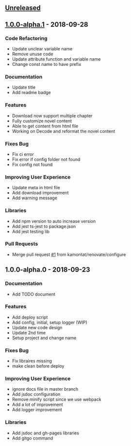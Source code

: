 <a name="unreleased"></a>
## [Unreleased]


<a name="1.0.0-alpha.1"></a>
## [1.0.0-alpha.1] - 2018-09-28
### Code Refactoring
- Update unclear variable name
- Remove unuse code
- Update attribute function and variable name
- Change const name to have prefix

### Documentation
- Update title
- Add readme badge

### Features
- Download now support multiple chapter
- Fully customize novel content
- Able to get content from html file
- Working on Decode and reformat the novel content

### Fixes Bug
- Fix ci error
- Fix error if config folder not found
- Fix config not found

### Improving User Experience
- Update meta in html file
- Add download improvement
- Add warning message

### Libraries
- Add npm version to auto increase version
- Add jest ts-jest to package.json
- Add jest testing lib

### Pull Requests
- Merge pull request [#1](https://github.com/kamontat/nd-js/issues/1) from kamontat/renovate/configure


<a name="1.0.0-alpha.0"></a>
## 1.0.0-alpha.0 - 2018-09-23
### Documentation
- Add TODO document

### Features
- Add deploy script
- Add config, initial, setup logger (WIP)
- Update new code design
- Update 2nd time
- Setup project and change name

### Fixes Bug
- Fix libraires missing
- make clean before deploy

### Improving User Experience
- ignore docs file in master branch
- Add jsdoc configuration
- Remove minify script since we use webpack
- Add a lot of improvement
- Add logger improvement

### Libraries
- Add jsdoc and gh-pages libraries
- Add gitgo command


[Unreleased]: https://github.com/kamontat/nd-js/compare/1.0.0-alpha.1...HEAD
[1.0.0-alpha.1]: https://github.com/kamontat/nd-js/compare/1.0.0-alpha.0...1.0.0-alpha.1
